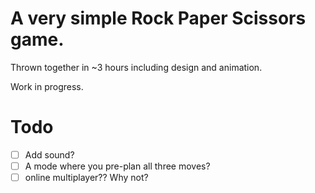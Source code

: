 # A very simple Rock Paper Scissors game. 
Thrown together in ~3 hours including design and animation.

Work in progress.


<h>

# Todo

- [ ] Add sound?
- [ ] A mode where you pre-plan all three moves?
- [ ] online multiplayer?? Why not?

